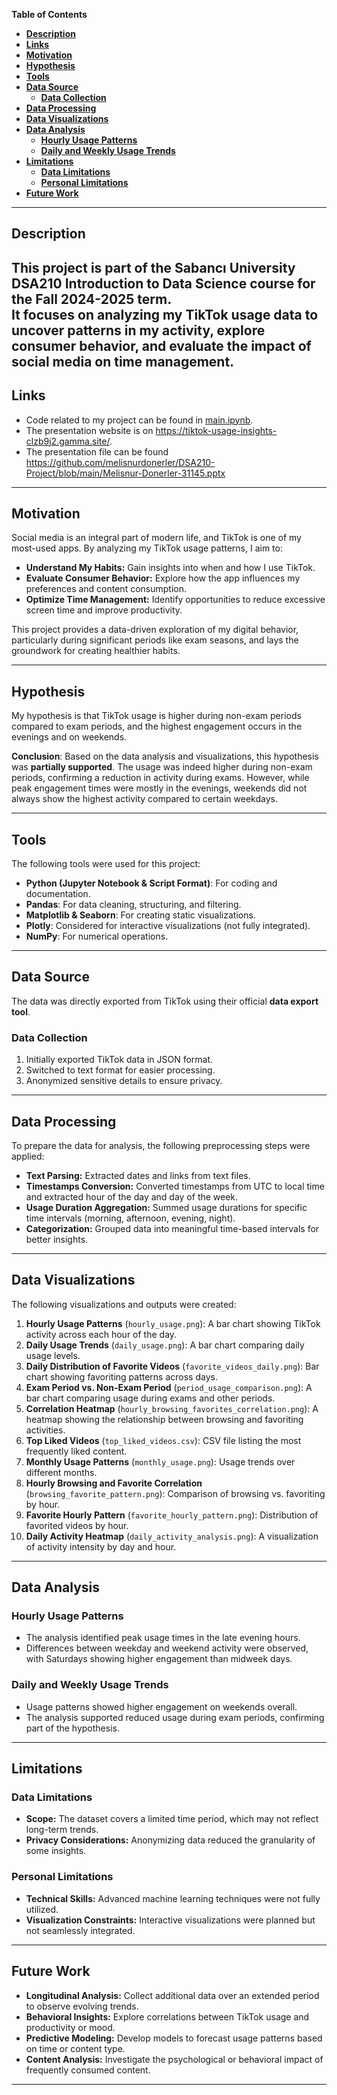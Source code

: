 **Table of Contents**
- [**Description**](#description)
- [**Links**](#links)
- [**Motivation**](#motivation)
- [**Hypothesis**](#hypothesis)
- [**Tools**](#tools)
- [**Data Source**](#data-source)
  - [**Data Collection**](#data-collection)
- [**Data Processing**](#data-processing)
- [**Data Visualizations**](#data-visualizations)
- [**Data Analysis**](#data-analysis)
  - [**Hourly Usage Patterns**](#hourly-usage-patterns)
  - [**Daily and Weekly Usage Trends**](#daily-and-weekly-usage-trends)
- [**Limitations**](#limitations)
  - [**Data Limitations**](#data-limitations)
  - [**Personal Limitations**](#personal-limitations)
- [**Future Work**](#future-work)




---
## **Description**
This project is part of the **Sabancı University DSA210 Introduction to Data Science** course for the Fall 2024-2025 term.  
It focuses on analyzing my TikTok usage data to uncover patterns in my activity, explore consumer behavior, and evaluate the impact of social media on time management.
---
## **Links**
- Code related to my project can be found in [main.ipynb](https://github.com/melisnurdonerler/DSA210-Project/tree/main).
- The presentation website is on https://tiktok-usage-insights-clzb9j2.gamma.site/.
- The presentation file can be found https://github.com/melisnurdonerler/DSA210-Project/blob/main/Melisnur-Donerler-31145.pptx

---

## **Motivation**
Social media is an integral part of modern life, and TikTok is one of my most-used apps. By analyzing my TikTok usage patterns, I aim to:
- **Understand My Habits:** Gain insights into when and how I use TikTok.
- **Evaluate Consumer Behavior:** Explore how the app influences my preferences and content consumption.
- **Optimize Time Management:** Identify opportunities to reduce excessive screen time and improve productivity.

This project provides a data-driven exploration of my digital behavior, particularly during significant periods like exam seasons, and lays the groundwork for creating healthier habits.

---

## **Hypothesis**
My hypothesis is that TikTok usage is higher during non-exam periods compared to exam periods, and the highest engagement occurs in the evenings and on weekends.

**Conclusion**: Based on the data analysis and visualizations, this hypothesis was **partially supported**. The usage was indeed higher during non-exam periods, confirming a reduction in activity during exams. However, while peak engagement times were mostly in the evenings, weekends did not always show the highest activity compared to certain weekdays.

---

## **Tools**
The following tools were used for this project:
- **Python (Jupyter Notebook & Script Format)**: For coding and documentation.
- **Pandas**: For data cleaning, structuring, and filtering.
- **Matplotlib & Seaborn**: For creating static visualizations.
- **Plotly**: Considered for interactive visualizations (not fully integrated).
- **NumPy**: For numerical operations.

---

## **Data Source**
The data was directly exported from TikTok using their official **data export tool**.

### **Data Collection**
1. Initially exported TikTok data in JSON format.
2. Switched to text format for easier processing.
3. Anonymized sensitive details to ensure privacy.

---

## **Data Processing**
To prepare the data for analysis, the following preprocessing steps were applied:
- **Text Parsing:** Extracted dates and links from text files.
- **Timestamps Conversion:** Converted timestamps from UTC to local time and extracted hour of the day and day of the week.
- **Usage Duration Aggregation:** Summed usage durations for specific time intervals (morning, afternoon, evening, night).
- **Categorization:** Grouped data into meaningful time-based intervals for better insights.

---

## **Data Visualizations**
The following visualizations and outputs were created:
1. **Hourly Usage Patterns** (`hourly_usage.png`): A bar chart showing TikTok activity across each hour of the day.
2. **Daily Usage Trends** (`daily_usage.png`): A bar chart comparing daily usage levels.
3. **Daily Distribution of Favorite Videos** (`favorite_videos_daily.png`): Bar chart showing favoriting patterns across days.
4. **Exam Period vs. Non-Exam Period** (`period_usage_comparison.png`): A bar chart comparing usage during exams and other periods.
5. **Correlation Heatmap** (`hourly_browsing_favorites_correlation.png`): A heatmap showing the relationship between browsing and favoriting activities.
6. **Top Liked Videos** (`top_liked_videos.csv`): CSV file listing the most frequently liked content.
7. **Monthly Usage Patterns** (`monthly_usage.png`): Usage trends over different months.
8. **Hourly Browsing and Favorite Correlation** (`browsing_favorite_pattern.png`): Comparison of browsing vs. favoriting by hour.
9. **Favorite Hourly Pattern** (`favorite_hourly_pattern.png`): Distribution of favorited videos by hour.
10. **Daily Activity Heatmap** (`daily_activity_analysis.png`): A visualization of activity intensity by day and hour.

---

## **Data Analysis**

### **Hourly Usage Patterns**
- The analysis identified peak usage times in the late evening hours.
- Differences between weekday and weekend activity were observed, with Saturdays showing higher engagement than midweek days.

### **Daily and Weekly Usage Trends**
- Usage patterns showed higher engagement on weekends overall.
- The analysis supported reduced usage during exam periods, confirming part of the hypothesis.

---

## **Limitations**

### **Data Limitations**
- **Scope:** The dataset covers a limited time period, which may not reflect long-term trends.
- **Privacy Considerations:** Anonymizing data reduced the granularity of some insights.

### **Personal Limitations**
- **Technical Skills:** Advanced machine learning techniques were not fully utilized.
- **Visualization Constraints:** Interactive visualizations were planned but not seamlessly integrated.

---

## **Future Work**
- **Longitudinal Analysis:** Collect additional data over an extended period to observe evolving trends.
- **Behavioral Insights:** Explore correlations between TikTok usage and productivity or mood.
- **Predictive Modeling:** Develop models to forecast usage patterns based on time or content type.
- **Content Analysis:** Investigate the psychological or behavioral impact of frequently consumed content.

---
